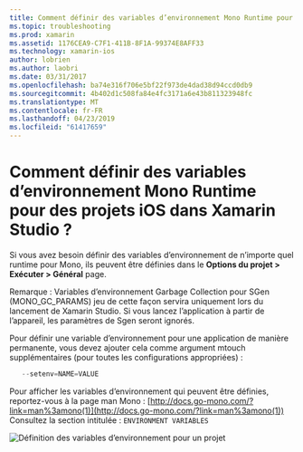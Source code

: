 ```yaml
---
title: Comment définir des variables d’environnement Mono Runtime pour des projets iOS dans Xamarin Studio ?
ms.topic: troubleshooting
ms.prod: xamarin
ms.assetid: 1176CEA9-C7F1-411B-8F1A-99374E8AFF33
ms.technology: xamarin-ios
author: lobrien
ms.author: laobri
ms.date: 03/31/2017
ms.openlocfilehash: ba74e316f706e5bf22f973de4dad38d94ccd0db9
ms.sourcegitcommit: 4b402d1c508fa84e4fc3171a6e43b811323948fc
ms.translationtype: MT
ms.contentlocale: fr-FR
ms.lasthandoff: 04/23/2019
ms.locfileid: "61417659"
---
```

# <a name="how-do-i-set-mono-runtime-environment-variables-for-ios-projects-in-xamarin-studio"></a>Comment définir des variables d’environnement Mono Runtime pour des projets iOS dans Xamarin Studio ?

Si vous avez besoin définir des variables d’environnement de n’importe quel runtime pour Mono, ils peuvent être définies dans le **Options du projet > Exécuter > Général** page.

Remarque : Variables d’environnement Garbage Collection pour SGen (MONO\_GC\_PARAMS) jeu de cette façon servira uniquement lors du lancement de Xamarin Studio. Si vous lancez l’application à partir de l’appareil, les paramètres de Sgen seront ignorés. 

Pour définir une variable d’environnement pour une application de manière permanente, vous devez ajouter cela comme argument mtouch supplémentaires (pour toutes les configurations appropriées) :

```csharp
   --setenv=NAME=VALUE
```

Pour afficher les variables d’environnement qui peuvent être définies, reportez-vous à la page man Mono :  [http://docs.go-mono.com/?link=man%3amono(1)](http://docs.go-mono.com/?link=man%3amono(1)) Consultez la section intitulée : `ENVIRONMENT VARIABLES`

![](xs-mono-runtime-images/environment-variables.jpg "Définition des variables d’environnement pour un projet")
